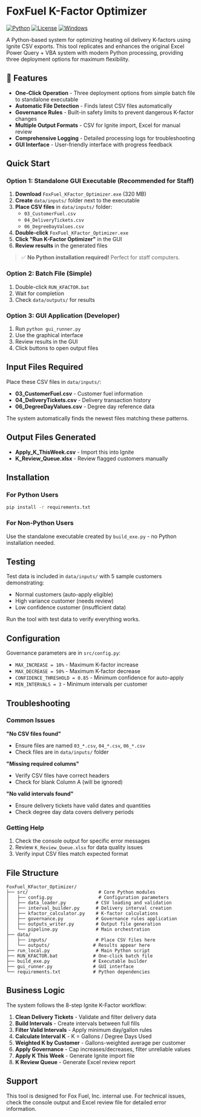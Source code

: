 # FoxFuel K-Factor Optimizer

[![Python](https://img.shields.io/badge/Python-3.8+-blue.svg)](https://python.org)
[![License](https://img.shields.io/badge/License-MIT-green.svg)](LICENSE)
[![Windows](https://img.shields.io/badge/Platform-Windows-lightgrey.svg)](https://windows.com)

A Python-based system for optimizing heating oil delivery K-factors using Ignite CSV exports. This tool replicates and enhances the original Excel Power Query + VBA system with modern Python processing, providing three deployment options for maximum flexibility.

## 🚀 Features

- **One-Click Operation** - Three deployment options from simple batch file to standalone executable
- **Automatic File Detection** - Finds latest CSV files automatically
- **Governance Rules** - Built-in safety limits to prevent dangerous K-factor changes
- **Multiple Output Formats** - CSV for Ignite import, Excel for manual review
- **Comprehensive Logging** - Detailed processing logs for troubleshooting
- **GUI Interface** - User-friendly interface with progress feedback

## Quick Start

### Option 1: Standalone GUI Executable (Recommended for Staff)
1. **Download** `FoxFuel_KFactor_Optimizer.exe` (320 MB)
2. **Create** `data/inputs/` folder next to the executable
3. **Place CSV files** in `data/inputs/` folder:
   - `03_CustomerFuel.csv`
   - `04_DeliveryTickets.csv` 
   - `06_DegreeDayValues.csv`
4. **Double-click** `FoxFuel_KFactor_Optimizer.exe`
5. **Click "Run K-Factor Optimizer"** in the GUI
6. **Review results** in the generated files

> ✅ **No Python installation required!** Perfect for staff computers.

### Option 2: Batch File (Simple)
1. Double-click `RUN_KFACTOR.bat`
2. Wait for completion
3. Check `data/outputs/` for results

### Option 3: GUI Application (Developer)
1. Run `python gui_runner.py`
2. Use the graphical interface
3. Review results in the GUI
4. Click buttons to open output files

## Input Files Required

Place these CSV files in `data/inputs/`:

- **03_CustomerFuel.csv** - Customer fuel information
- **04_DeliveryTickets.csv** - Delivery transaction history  
- **06_DegreeDayValues.csv** - Degree day reference data

The system automatically finds the newest files matching these patterns.

## Output Files Generated

- **Apply_K_ThisWeek.csv** - Import this into Ignite
- **K_Review_Queue.xlsx** - Review flagged customers manually

## Installation

### For Python Users
```bash
pip install -r requirements.txt
```

### For Non-Python Users
Use the standalone executable created by `build_exe.py` - no Python installation needed.

## Testing

Test data is included in `data/inputs/` with 5 sample customers demonstrating:
- Normal customers (auto-apply eligible)
- High variance customer (needs review)
- Low confidence customer (insufficient data)

Run the tool with test data to verify everything works.

## Configuration

Governance parameters are in `src/config.py`:

- `MAX_INCREASE = 10%` - Maximum K-factor increase
- `MAX_DECREASE = 50%` - Maximum K-factor decrease  
- `CONFIDENCE_THRESHOLD = 0.85` - Minimum confidence for auto-apply
- `MIN_INTERVALS = 3` - Minimum intervals per customer

## Troubleshooting

### Common Issues

**"No CSV files found"**
- Ensure files are named `03_*.csv`, `04_*.csv`, `06_*.csv`
- Check files are in `data/inputs/` folder

**"Missing required columns"**
- Verify CSV files have correct headers
- Check for blank Column A (will be ignored)

**"No valid intervals found"**
- Ensure delivery tickets have valid dates and quantities
- Check degree day data covers delivery periods

### Getting Help

1. Check the console output for specific error messages
2. Review `K_Review_Queue.xlsx` for data quality issues
3. Verify input CSV files match expected format

## File Structure

```
FoxFuel_KFactor_Optimizer/
├── src/                          # Core Python modules
│   ├── config.py                 # Configuration parameters
│   ├── data_loader.py           # CSV loading and validation
│   ├── interval_builder.py      # Delivery interval creation
│   ├── kfactor_calculator.py    # K-factor calculations
│   ├── governance.py            # Governance rules application
│   ├── outputs_writer.py        # Output file generation
│   └── pipeline.py              # Main orchestration
├── data/
│   ├── inputs/                  # Place CSV files here
│   └── outputs/                # Results appear here
├── run_local.py                 # Main Python script
├── RUN_KFACTOR.bat             # One-click batch file
├── build_exe.py                # Executable builder
├── gui_runner.py               # GUI interface
└── requirements.txt            # Python dependencies
```

## Business Logic

The system follows the 8-step Ignite K-Factor workflow:

1. **Clean Delivery Tickets** - Validate and filter delivery data
2. **Build Intervals** - Create intervals between full fills
3. **Filter Valid Intervals** - Apply minimum day/gallon rules
4. **Calculate Interval K** - K = Gallons / Degree Days Used
5. **Weighted K by Customer** - Gallons-weighted average per customer
6. **Apply Governance** - Cap increases/decreases, filter unreliable values
7. **Apply K This Week** - Generate Ignite import file
8. **K Review Queue** - Generate Excel review report

## Support

This tool is designed for Fox Fuel, Inc. internal use. For technical issues, check the console output and Excel review file for detailed error information.
